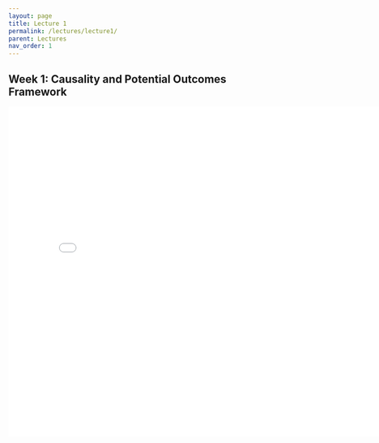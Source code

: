 ```yaml
---
layout: page
title: Lecture 1
permalink: /lectures/lecture1/
parent: Lectures
nav_order: 1
---
```


## Week 1: Causality and Potential Outcomes Framework


<embed src="lecture1.pdf" width="800" height="650" 
 type="application/pdf">
